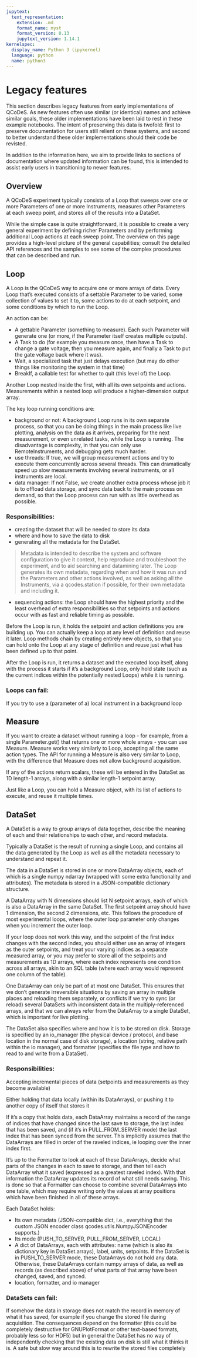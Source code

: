 ```yaml
---
jupytext:
  text_representation:
    extension: .md
    format_name: myst
    format_version: 0.13
    jupytext_version: 1.14.1
kernelspec:
  display_name: Python 3 (ipykernel)
  language: python
  name: python3
---
```


# Legacy features
This section describes legacy features from early implementations of QCoDeS. As new features often use similar (or identical) names and achieve similar goals, these older implementations have been laid to rest in these example notebooks. The intent of preserving this data is twofold: first to preserve documentation for users still relient on these systems, and second to better understand these older implementations should their code be revisted. 

In addition to the information here, we aim to provide links to sections of documentation where updated information can be found, this is intended to assist early users in transitioning to newer features.

## Overview
A QCoDeS experiment typically consists of a Loop that sweeps over one or more Parameters of one or more Instruments, measures other Parameters at each sweep point, and stores all of the results into a DataSet.

While the simple case is quite straightforward, it is possible to create a very general experiment by defining richer Parameters and by performing additional Loop actions at each sweep point. The overview on this page provides a high-level picture of the general capabilities; consult the detailed API references and the samples to see some of the complex procedures that can be described and run.


## Loop
A Loop is the QCoDeS way to acquire one or more arrays of data. Every Loop that’s executed consists of a settable Parameter to be varied, some collection of values to set it to, some actions to do at each setpoint, and some conditions by which to run the Loop.

An action can be:
- A gettable Parameter (something to measure). Each such Parameter will generate one (or more, if the Parameter itself creates multiple outputs).
- A Task to do (for example you measure once, then have a Task to change a gate voltage, then you measure again, and finally a Task to put the gate voltage back where it was).
- Wait, a specialized task that just delays execution (but may do other things like monitoring the system in that time)
- BreakIf, a callable test for whether to quit (this level of) the Loop.

Another Loop nested inside the first, with all its own setpoints and actions. Measurements within a nested loop will produce a higher-dimension output array.

The key loop running conditions are:
- background or not: A background Loop runs in its own separate process, so that you can be doing things in the main process like live plotting, analysis on the data as it arrives, preparing for the next measurement, or even unrelated tasks, while the Loop is running. The disadvantage is complexity, in that you can only use RemoteInstruments, and debugging gets much harder.
- use threads: If true, we will group measurement actions and try to execute them concurrently across several threads. This can dramatically speed up slow measurements involving several instruments, or all instruments are local.
- data manager: If not False, we create another extra process whose job it is to offload data storage, and sync data back to the main process on demand, so that the Loop process can run with as little overhead as possible.


### Responsibilities:

- creating the dataset that will be needed to store its data
- where and how to save the data to disk
- generating all the metadata for the DataSet. 

> Metadata is intended to describe the system and software configuration to give it context, help reproduce and troubleshoot the experiment, and to aid searching and datamining later. The Loop generates its own metadata, regarding when and how it was run and the Parameters and other actions involved, as well as asking all the Instruments, via a qcodes.station if possible, for their own metadata and including it.

- sequencing actions: the Loop should have the highest priority and the least overhead of extra responsibilities so that setpoints and actions occur with as fast and reliable timing as possible.

Before the Loop is run, it holds the setpoint and action definitions you are building up. You can actually keep a loop at any level of definition and reuse it later. Loop methods chain by creating entirely new objects, so that you can hold onto the Loop at any stage of definition and reuse just what has been defined up to that point.

After the Loop is run, it returns a dataset and the executed loop itself, along with the process it starts if it’s a background Loop, only hold state (such as the current indices within the potentially nested Loops) while it is running.

### Loops can fail:
If you try to use a (parameter of a) local instrument in a background loop

## Measure
If you want to create a dataset without running a loop - for example, from a single Parameter.get() that returns one or more whole arrays - you can use Measure. Measure works very similarly to Loop, accepting all the same action types. The API for running a Measure is also very similar to Loop, with the difference that Measure does not allow background acquisition.

If any of the actions return scalars, these will be entered in the DataSet as 1D length-1 arrays, along with a similar length-1 setpoint array.

Just like a Loop, you can hold a Measure object, with its list of actions to execute, and reuse it multiple times.

## DataSet

A DataSet is a way to group arrays of data together, describe the meaning of each and their relationships to each other, and record metadata.

Typically a DataSet is the result of running a single Loop, and contains all the data generated by the Loop as well as all the metadata necessary to understand and repeat it.

The data in a DataSet is stored in one or more DataArray objects, each of which is a single numpy ndarray (wrapped with some extra functionality and attributes). The metadata is stored in a JSON-compatible dictionary structure.

A DataArray with N dimensions should list N setpoint arrays, each of which is also a DataArray in the same DataSet. The first setpoint array should have 1 dimension, the second 2 dimensions, etc. This follows the procedure of most experimental loops, where the outer loop parameter only changes when you increment the outer loop.

If your loop does not work this way, and the setpoint of the first index changes with the second index, you should either use an array of integers as the outer setpoints, and treat your varying indices as a separate measured array, or you may prefer to store all of the setpoints and measurements as 1D arrays, where each index represents one condition across all arrays, akin to an SQL table (where each array would represent one column of the table).

One DataArray can only be part of at most one DataSet. This ensures that we don’t generate irreversible situations by saving an array in multiple places and reloading them separately, or conflicts if we try to sync (or reload) several DataSets with inconsistent data in the multiply-referenced arrays, and that we can always refer from the DataArray to a single DataSet, which is important for live plotting.

The DataSet also specifies where and how it is to be stored on disk. Storage is specified by an io_manager (the physical device / protocol, and base location in the normal case of disk storage), a location (string, relative path within the io manager), and formatter (specifies the file type and how to read to and write from a DataSet).

### Responsibilities:

Accepting incremental pieces of data (setpoints and measurements as they become available)

Either holding that data locally (within its DataArrays), or pushing it to another copy of itself that stores it

If it’s a copy that holds data, each DataArray maintains a record of the range of indices that have changed since the last save to storage, the last index that has been saved, and (if it’s in PULL_FROM_SERVER mode) the last index that has been synced from the server. This implicitly assumes that the DataArrays are filled in order of the raveled indices, ie looping over the inner index first.

It’s up to the Formatter to look at each of these DataArrays, decide what parts of the changes in each to save to storage, and then tell each DataArray what it saved (expressed as a greatest raveled index). With that information the DataArray updates its record of what still needs saving. This is done so that a Formatter can choose to combine several DataArrays into one table, which may require writing only the values at array positions which have been finished in all of these arrays.

Each DataSet holds:

- Its own metadata (JSON-compatible dict, i.e., everything that the custom JSON encoder class qcodes.utils.NumpyJSONEncoder supports.)
- Its mode (PUSH_TO_SERVER, PULL_FROM_SERVER, LOCAL)
- A dict of DataArrays, each with attributes: name (which is also its dictionary key in DataSet.arrays), label, units, setpoints. If the DataSet is in PUSH_TO_SERVER mode, these DataArrays do not hold any data. Otherwise, these DataArrays contain numpy arrays of data, as well as records (as described above) of what parts of that array have been changed, saved, and synced.
- location, formatter, and io manager

### DataSets can fail:

If somehow the data in storage does not match the record in memory of what it has saved, for example if you change the stored file during acquisition. The consequences depend on the formatter (this could be completely destructive for GNUPlotFormat or other text-based formats, probably less so for HDF5) but in general the DataSet has no way of independently checking that the existing data on disk is still what it thinks it is. A safe but slow way around this is to rewrite the stored files completely

```{code-cell} ipython3

```
